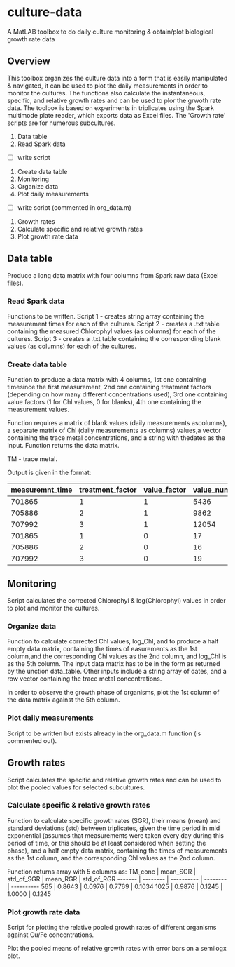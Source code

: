 # culture-data
A MatLAB toolbox to do daily culture monitoring &amp; obtain/plot biological growth rate data 

## Overview
This toolbox organizes the culture data into a form that is easily manipulated & navigated, it can be used to plot the daily measurements in order to monitor the cultures. The functions also calculate the instantaneous, specific, and relative growth rates and can be used to plor the grwoth rate data. The toolbox is based on experiments in triplicates using the Spark multimode plate reader, which exports data as Excel files. The 'Growth rate' scripts are for numerous subcultures.  

1. Data table 
  1. Read Spark data
  - [ ] write script
  1. Create data table 
1. Monitoring
  1. Organize data 
  1. Plot daily measurements
  - [ ] write script (commented in org_data.m)
1. Growth rates
  1. Calculate specific and relative growth rates
  1. Plot growth rate data
  
## Data table 
Produce a long data matrix with four columns from Spark raw data (Excel files). 
### Read Spark data 
Functions to be written. 
Script 1 - creates string array containing the measurement times for each of the cultures. 
Script 2 - creates a .txt table containing the measured Chlorophyl values (as columns) for each of the cultures. 
Script 3 - creates a .txt table containing the corresponding blank values (as columns) for each of the cultures. 
### Create data table
Function to produce a data matrix with 4 columns, 1st one containing timesince the first measurement, 2nd one containing treatment factors (depending on how many different concentrations used), 3rd one containing value factors (1 for Chl values, 0 for blanks), 4th one containing the measurement values.

Function requires a matrix of blank values (daily measurements ascolumns), a separate matrix of Chl (daily measurements as columns) values,a vector containing the trace metal concentrations, and a string with thedates as the input. Function returns the data matrix.

TM - trace metal. 

Output is given in the format: 

measuremnt_time | treatment_factor | value_factor | value_num
--------------- | ---------------- | ------------ | --------- 
701865 | 1 | 1 | 5436
705886 | 2 | 1 | 9862
707992 | 3 | 1 | 12054
701865 | 1 | 0 | 17
705886 | 2 | 0 | 16
707992 | 3 | 0 | 19

## Monitoring
Script calculates the corrected Chlorophyl & log(Chlorophyl) values in order to plot and monitor the cultures. 
### Organize data 
Function to calculate corrected Chl values, log_Chl, and to produce a half empty data matrix, containing the times of easurements as the 1st column,and the corresponding Chl values as the 2nd column, and log_Chl is as the 5th column. The input data matrix has to be in the form as returned by the unction data_table. Other inputs include a string array of dates, and a row vector containing the trace metal concentrations.

In order to observe the growth phase of organisms, plot the 1st column of the data matrix against the 5th column.
### Plot daily measurements
Script to be written but exists already in the org_data.m function (is commented out). 

## Growth rates
Script calculates the specific and relative growth rates and can be used to plot the pooled values for selected subcultures. 
### Calculate specific & relative growth rates
Function to calculate specific growth rates (SGR), their means (mean) and standard deviations (std) between triplicates, given the time period in mid exponential (assumes that measurements were taken every day during this period of time, or this should be at least considered when setting the phase), and a half empty data matrix, containing the times of measurements as the 1st column, and the corresponding Chl values as the 2nd column.

Function returns array with 5 columns as: 
TM_conc | mean_SGR | std_of_SGR | mean_RGR | std_of_RGR
------- | -------- | ---------- | -------- | ---------- 
565 | 0.8643 | 0.0976 | 0.7769 | 0.1034
1025 | 0.9876 | 0.1245 | 1.0000 | 0.1245

### Plot growth rate data
Script for plotting the relative pooled growth rates of different organisms against Cu/Fe concentrations.

Plot the pooled means of relative growth rates with error bars on a semilogx plot.
